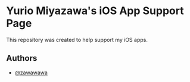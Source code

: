 
# Yurio Miyazawa's iOS App Support Page

This repository was created to help support my iOS apps.


## Authors

- [@zawawawa](https://www.github.com/zawawawa)

